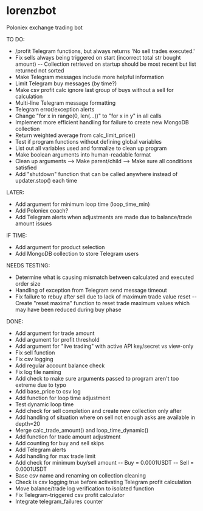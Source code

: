 # lorenzbot
Poloniex exchange trading bot

TO DO:
- /profit Telegram functions, but always returns 'No sell trades executed.'
- Fix sells always being triggered on start (incorrect total str bought amount)
-- Collection retrieved on startup should be most recent but list returned not sorted
- Make Telegram messages include more helpful information
- Limit Telegram buy messages (by time?)
- Make csv profit calc ignore last group of buys without a sell for calculation
- Multi-line Telegram message formatting
- Telegram error/exception alerts
- Change "for x in range(0, len(...))" to "for x in y" in all calls
- Implement more efficient handling for failure to create new MongoDB collection
- Return weighted average from calc_limit_price()
- Test if program functions without defining global variables
- List out all variables used and formalize to clean up program
- Make boolean arguments into human-readable format
- Clean up arguments --> Make parent/child --> Make sure all conditions satisfied
- Add "shutdown" function that can be called anywhere instead of updater.stop() each time

LATER:
- Add argument for minimum loop time (loop_time_min)
- Add Poloniex coach?
- Add Telegram alerts when adjustments are made due to balance/trade amount issues

IF TIME:
- Add argument for product selection
- Add MongoDB collection to store Telegram users

NEEDS TESTING:
- Determine what is causing mismatch between calculated and executed order size
- Handling of exception from Telegram send message timeout
- Fix failure to rebuy after sell due to lack of maximum trade value reset
-- Create "reset maxima" function to reset trade maximum values which may have been reduced during buy phase

DONE:
- Add argument for trade amount
- Add argument for profit threshold
- Add argument for "live trading" with active API key/secret vs view-only
- Fix sell function
- Fix csv logging
- Add regular account balance check
- Fix log file naming
- Add check to make sure arguments passed to program aren't too extreme due to typo
- Add base_price to csv log
- Add function for loop time adjustment
- Test dynamic loop time
- Add check for sell completion and create new collection only after
- Add handling of situation where on sell not enough asks are available in depth=20
- Merge calc_trade_amount() and loop_time_dynamic()
- Add function for trade amount adjustment
- Add counting for buy and sell skips
- Add Telegram alerts
- Add handling for max trade limit
- Add check for minimum buy/sell amount
-- Buy = 0.0001USDT
-- Sell = 0.0001USDT
- Base csv name and renaming on collection cleaning
- Check is csv logging true before activating Telegram profit calculation
- Move balance/trade log verification to isolated function
- Fix Telegram-triggered csv profit calculator
- Integrate telegram_failures counter